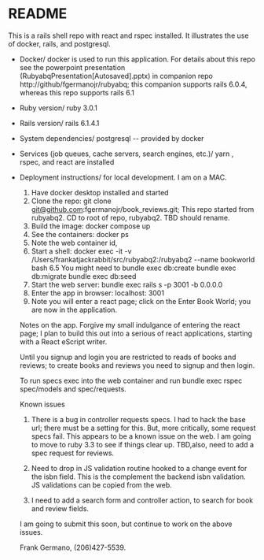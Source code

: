 # README

This is a rails shell repo with react and rspec installed.
It illustrates the use of docker, rails, and postgresql.


* Docker/
  docker is used to run this application. 
  For details about this repo see the powerpoint presentation (RubyabqPresentation[Autosaved].pptx) in companion repo http://github/fgermanojr/rubyabq; this companion supports rails 6.0.4, whereas this repo supports rails 6.1

* Ruby version/
	ruby 3.0.1

* Rails version/
	rails 6.1.4.1

* System dependencies/
	postgresql -- provided by docker

* Services (job queues, cache servers, search engines, etc.)/
	yarn , rspec, and react are installed

* Deployment instructions/
	for local development. I am on a MAC.

	1. Have docker desktop installed and started
  2. Clone the repo: git clone git@github.com:fgermanojr/book_reviews.git; This repo started from rubyabq2.
	   CD to root of repo, rubyabq2. TBD should rename.
	3. Build the image: docker compose up
	4. See the containers: docker ps
	5. Note the web container id, <ID>
	6. Start a shell: docker exec -it -v /Users/frankatjackrabbit/src/rubyabq2:/rubyabq2 --name bookworld <ID> bash
	6.5 You might need to
	bundle exec db:create
	bundle exec db:migrate
	bundle exec db:seed
	7. Start the web server: bundle exec rails s -p 3001 -b 0.0.0.0
	8. Enter the app in browser: localhost: 3001
	9. Note you will enter a react page; click on the Enter Book World;
	   you are now in the application.

	Notes on the app. Forgive my small indulgance of entering the react page;
	I plan to build this out into a serious of react applications, starting with
	a React eScript writer.

  Until you signup and login you are restricted to reads of books and reviews;
	to create books and reviews you need to signup and then login.

	To run specs exec into the web container and run bundle exec rspec spec/models
	and spec/requests.

	Known issues
	1. There is a bug in controller requests specs. I had to hack the base url; there must be a setting for this.
	 But, more critically, some request specs fail. This appears to be a known issue on the web. I am going to
	 move to ruby 3.3 to see if things clear up.
	 TBD,also, need to add a spec request for reviews.

	2. Need to drop in  JS validation routine hooked to a change event for the isbn field.
	This is the complement the backend isbn validation. JS validations can be copied from the web.

	3. I need to add a search form and controller action, to search for book and review fields.

	I am going to submit this soon, but continue to work on the above issues.

	Frank Germano, (206)427-5539.

